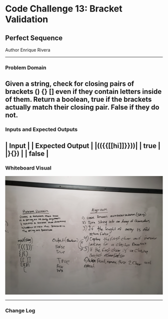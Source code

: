 # Code Challenge 13: Bracket Validation

## Perfect Sequence
Author Enrique Rivera

---

### Problem Domain

Given a string, check for closing pairs of brackets () {} [] even if they contain letters inside of them.
Return a boolean, true if the brackets actually match their closing pair. False if they do not.
---

### Inputs and Expected Outputs

| Input        |          | Expected Output |
|(({{[[hi]]}}))|          | true   |
|}{})          |          | false  |
---


### Whiteboard Visual

![Image 1](https://github.com/Alejandroid101/data-structures-and-algorithms-401c/raw/master/assets/CH13Brackets.jpg?raw=true)



---

### Change Log
